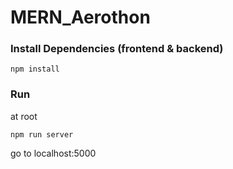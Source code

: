 # MERN_Aerothon
### Install Dependencies (frontend & backend)

```
npm install
```

### Run
at root

```
npm run server

```
go to localhost:5000
